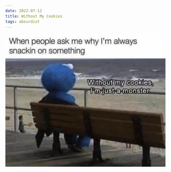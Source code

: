 ```yaml
---
date: 2022-07-12
title: Without My Cookies
tags: absurdist
---
```


![cookiemonster](https://raw.githubusercontent.com/muneer78/muneer78.github.io/master/images/cookiemonster.png)
